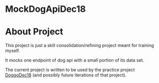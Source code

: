 # MockDogApiDec18
# About Project
This project is just a skill consolidation/refining project meant for training myself.

It mocks one endpoint of dog api with a small portion of its data set.

The current project is written to be used by the practice project [DoggoDec18](https://www.github.com/mittons/DoggoDec18) (and possibly future iterations of that project).